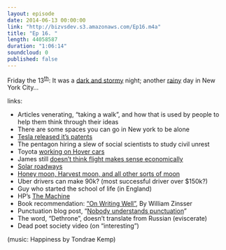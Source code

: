 ```yaml
---
layout: episode
date: 2014-06-13 00:00:00
link: "http://bizvsdev.s3.amazonaws.com/Ep16.m4a"
title: "Ep 16. "
length: 44058587
duration: "1:06:14"
soundcloud: 0
published: false
---
```


Friday the 13<sup>[th](http://en.wikipedia.org/wiki/Friday_the_13th_(franchise))</sup>: It was a [dark and stormy](http://en.wikipedia.org/wiki/Paul_Clifford) night; another [rainy](https://www.youtube.com/watch?v=4MsoOWVNOio&feature=kp) day in New York City…

links:

- Articles venerating, “taking a walk”, and how that is used by people to help them think through their ideas
- There are some spaces you can go in New york to be alone
- [Tesla released it’s patents](http://www.teslamotors.com/blog/all-our-patent-are-belong-you)
- The pentagon hiring a slew of social scientists to study civil unrest
- Toyota [working on Hover cars](http://www.theverge.com/2014/6/9/5793494/toyota-has-been-investigating-cars-that-hover-above-the-road)
- James still [doesn’t think flight makes sense economically](http://www.jiaaro.com/Why-we-got-140-characters-instead-of-flying-cars/)
- [Solar roadways](https://www.indiegogo.com/projects/solar-roadways)
- [Honey moon, Harvest moon, and all other sorts of moon](http://www.veraveg.org/PDF/Lunar%20Planting.pdf)
- Uber drivers can make 90k? (most successful driver over $150k?)
- Guy who started the school of life (in England)
- HP’s [The Machine](http://www.businessweek.com/articles/2014-06-11/with-the-machine-hp-may-have-invented-a-new-kind-of-computer#r=most%20popular)
- Book recommendation: [“On Writing Well”](http://www.amazon.com/Writing-Well-30th-Anniversary-Edition/dp/0060891548), By William Zinsser
- Punctuation blog post, “[Nobody understands punctuation](http://stilldrinking.org/nobody-understands-punctuation)”
- The word, “Dethrone”, doesn’t translate from Russian (eviscerate)
- Dead poet society video (on “interesting”)

(music: Happiness by Tondrae Kemp)
